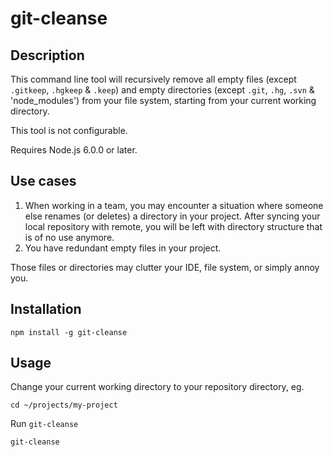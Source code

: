 # git-cleanse
## Description
This command line tool will recursively remove all empty files (except `.gitkeep`, `.hgkeep` & `.keep`) and empty directories (except `.git`, `.hg`, `.svn` & 'node_modules') from your file system, starting from your current working directory.

This tool is not configurable.

Requires Node.js 6.0.0 or later.

## Use cases
1. When working in a team, you may encounter a situation where someone else renames (or deletes) a directory in your project. After syncing your local repository with remote, you will be left with directory structure that is of no use anymore.
2. You have redundant empty files in your project.

Those files or directories may clutter your IDE, file system, or simply annoy you.

## Installation

```
npm install -g git-cleanse
```

## Usage

Change your current working directory to your repository directory, eg.
```
cd ~/projects/my-project
```
Run `git-cleanse`
```
git-cleanse
```
